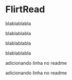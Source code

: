 # FlirtRead

blablablabla

blablablabla

blablablabla

blablablabla


adicionando linha no readme

adicionando linha no readme

